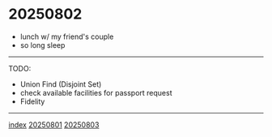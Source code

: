 <head><meta name="viewport" content="width=device-width, initial-scale=1.0, user-scalable=yes" /><meta charset="UTF-8"></head>

# 20250802

- lunch w/ my friend's couple
- so long sleep

---

TODO:

- Union Find (Disjoint Set)
- check available facilities for passport request
- Fidelity

---

[index](../../index.html)
[20250801](20250801.html)
[20250803](20250803.html)
